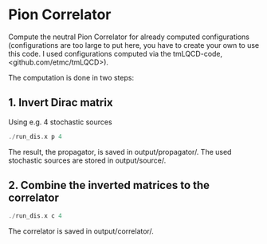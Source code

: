# Pion Correlator

Compute the neutral Pion Correlator for already computed configurations (configurations are too large to put here, you have to create your own to use this code. I used configurations computed via the tmLQCD-code, <github.com/etmc/tmLQCD>).

The computation is done in two steps:

## 1. Invert Dirac matrix
Using e.g. 4 stochastic sources
```cpp
./run_dis.x p 4
```
The result, the propagator, is saved in output/propagator/. The used stochastic sources are stored in output/source/.

## 2. Combine the inverted matrices to the correlator 
```cpp
./run_dis.x c 4
```
The correlator is saved in output/correlator/.